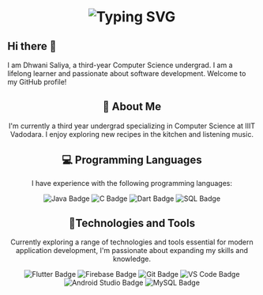 <div align="center">
    <h1>
        <img src="https://readme-typing-svg.herokuapp.com?font=Jetbrains+mono&size=40&duration=3000&color=33FF33&center=true&vCenter=true&width=435&lines=Hey..;I'm+Dhwani+Saliya;This+is..;..my+Github..;" alt="Typing SVG"/>
    </h1>
</div>

## Hi there 👋

I am Dhwani Saliya, a third-year Computer Science undergrad. I am a lifelong learner and passionate about software development. Welcome to my GitHub profile!

<div align="center">
    <h2>🚀 About Me</h2>
    <p>I'm currently a third year undergrad specializing in Computer Science at IIIT Vadodara. I enjoy exploring new recipes in the kitchen and listening music.</p>
</div>

<div align="center">
    <h2>💻 Programming Languages</h2>
    <p>I have experience with the following programming languages: </p>
    <p>
        <img src="https://img.shields.io/badge/Java-orange" alt="Java Badge">
        <img src="https://img.shields.io/badge/C-blue" alt="C Badge">
        <img src="https://img.shields.io/badge/Dart-blueviolet" alt="Dart Badge">
        <img src="https://img.shields.io/badge/SQL-green" alt="SQL Badge">
    </p>
</div>

<div align="center">
    <h2>🔧Technologies and Tools</h2>
    <p>Currently exploring a range of technologies and tools essential for modern application development, I'm passionate about expanding my skills and knowledge.</p>
    <p>
        <img src="https://img.shields.io/badge/Flutter-blue" alt="Flutter Badge">
        <img src="https://img.shields.io/badge/Firebase-orange" alt="Firebase Badge">
        <img src="https://img.shields.io/badge/Git-red" alt="Git Badge">
        <img src="https://img.shields.io/badge/VS_Code-blueviolet" alt="VS Code Badge">
        <img src="https://img.shields.io/badge/Android_Studio-green" alt="Android Studio Badge">
        <img src="https://img.shields.io/badge/MySQL-blue" alt="MySQL Badge">
    </p>
</div>
<!--
**DhwaniSaliya/DhwaniSaliya** is a ✨ _special_ ✨ repository because its `README.md` (this file) appears on your GitHub profile.

Here are some ideas to get you started:

- 🔭 I’m currently working on ...
- 🌱 I’m currently learning ...
- 👯 I’m looking to collaborate on ...
- 🤔 I’m looking for help with ...
- 💬 Ask me about ...
- 📫 How to reach me: ...
- 😄 Pronouns: ...
- ⚡ Fun fact: ...
-->
